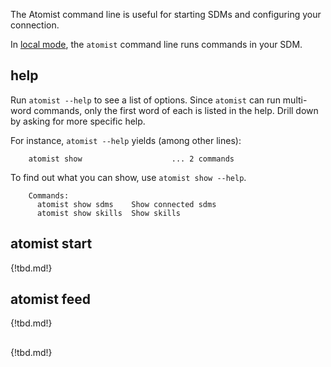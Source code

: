 The Atomist command line is useful for starting SDMs and configuring your connection.

In [local mode][local], the `atomist` command line runs commands in your SDM.

## help

Run `atomist --help` to see a list of options. Since `atomist` can run multi-word commands,
only the first word of each is listed in the help. Drill down by asking for more specific help.

For instance, `atomist --help` yields (among other lines):

        atomist show                    ... 2 commands

To find out what you can show, use `atomist show --help`.

        Commands:
          atomist show sdms    Show connected sdms
          atomist show skills  Show skills

## atomist start

{!tbd.md!}

## atomist feed

{!tbd.md!}

## 

[local]: local.md (Atomist SDM Local Mode)

{!tbd.md!}